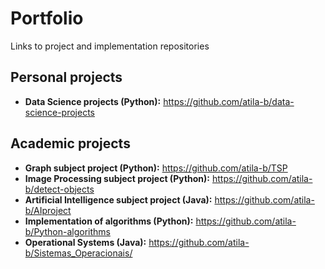 # Portfolio
Links to project and implementation repositories

## Personal projects
- **Data Science projects (Python):** https://github.com/atila-b/data-science-projects
## Academic projects
- **Graph subject project (Python):** https://github.com/atila-b/TSP
- **Image Processing subject project (Python):** https://github.com/atila-b/detect-objects
- **Artificial Intelligence subject project (Java):** https://github.com/atila-b/AIproject
- **Implementation of algorithms (Python):** https://github.com/atila-b/Python-algorithms
- **Operational Systems (Java):** https://github.com/atila-b/Sistemas_Operacionais/
